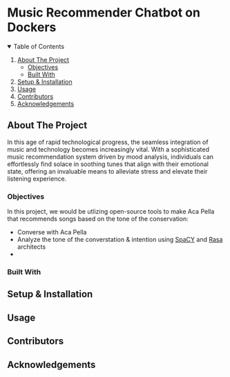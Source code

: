# Music Recommender Chatbot on Dockers

<details open="open">
  <summary>Table of Contents</summary>
  <ol>
    <li>
      <a href="#about-the-project">About The Project</a>
      <ul>
        <li><a href="#objectives">Objectives</a></li>
        <li><a href="#built-with">Built With</a></li>
      </ul>
    </li>
    <li><a href="#setup-&-installation">Setup & Installation</a></li>
    <li><a href="#usage">Usage</a></li>
    <li><a href="#contributors">Contributors</a></li>
    <li><a href="#acknowledgements">Acknowledgements</a></li>
  </ol>
</details>

## About The Project
In this age of rapid technological progress, the seamless integration of music and technology becomes increasingly vital. With a sophisticated music recommendation system driven by mood analysis, individuals can effortlessly find solace in soothing tunes that align with their emotional state, offering an invaluable means to alleviate stress and elevate their listening experience.

### Objectives
In this project, we would be utlizing open-source tools to make Aca Pella that recommends songs based on the tone of the conservation:
- Converse with Aca Pella
- Analyze the tone of the converstation & intention using [SpaCY](https://spacy.io/) and [Rasa](https://rasa.com/) architects
- 

### Built With

## Setup & Installation

## Usage

## Contributors

## Acknowledgements


